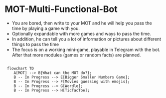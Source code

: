 # MOT-Multi-Functional-Bot


- You are bored, then write to your MOT and he will help you pass the time by playing a game with you.
- Optionally expandable with more games and ways to pass the time.
- In addition, he can tell you a lot of information or pictures about different things to pass the time
- The focus is on a working mini-game, playable in Telegram with the bot. After that more modules (games or random facts) are planned.

```mermaid
 
 flowchart TD
    A[MOT] --> B{What can the MOT do?};
    B -- In Progress --> E[Bigger Smaller Numbers Game];
    B -- In Progress --> F[Movies guessing with emojis];
    B -- In Progress --> G[Wordle];
    B -- In Progress --> H[TicTacToe];
    
```
